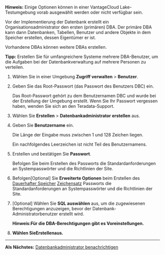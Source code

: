 **Hinweis:** Einige Optionen können in einer VantageCloud Lake-Testumgebung vorab ausgewählt werden oder nicht verfügbar sein.

Vor der Implementierung der Datenbank erstellt ein Organisationsadministrator den ersten (primären) DBA. Der primäre DBA kann dann Datenbanken, Tabellen, Benutzer und andere Objekte in dem Speicher erstellen, dessen Eigentümer er ist.

Vorhandene DBAs können weitere DBAs erstellen.

**Tipp:** Erstellen Sie für umfangreichere Systeme mehrere DBA-Benutzer, um die Aufgaben bei der Datenbankverwaltung auf mehrere Personen zu verteilen.

1.  Wählen Sie in einer Umgebung **Zugriff verwalten** > **Benutzer**.


1.  Geben Sie das Root-Passwort (das Passwort des Benutzers DBC) ein.

    Das Root-Passwort gehört zu dem Benutzernamen DBC und wurde bei der Erstellung der Umgebung erstellt. Wenn Sie Ihr Passwort vergessen haben, wenden Sie sich an den Teradata-Support.


1.  Wählen Sie **Erstellen** > **Datenbankadministrator erstellen** aus.


1.  Geben Sie **Benutzername** ein.

    Die Länge der Eingabe muss zwischen 1 und 128 Zeichen liegen.

    Ein nachfolgendes Leerzeichen ist nicht Teil des Benutzernamens.


1.  Erstellen und bestätigen Sie **Passwort**.

    Befolgen Sie beim Erstellen des Passworts die Standardanforderungen an Systempasswörter und die Richtlinien der Site.


1.  Befolgen[Optional] Sie **Erweiterte Optionen** beim Erstellen des [Dauerhafter Speicher](yvc1731523611301.md) [Zeichensatz](hnk1731523638342.md) Passworts die Standardanforderungen an Systempasswörter und die Richtlinien der Site.


1.  [Optional] Wählen Sie **SQL auswählen** aus, um die zugewiesenen Berechtigungen anzuzeigen, bevor der Datenbank-Administratorbenutzer erstellt wird.

    **Hinweis:Für die DBA-Berechtigungen gibt es Voreinstellungen.**


1.   **Wählen SieErstellenaus.**


---

**Als Nächstes:** [Datenbankadministrator benachrichtigen](xnm1723830877831.md)

